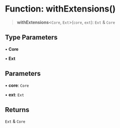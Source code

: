 # Function: withExtensions()

> **withExtensions**\<`Core`, `Ext`\>(`core`, `ext`): `Ext` & `Core`

## Type Parameters

• **Core**

• **Ext**

## Parameters

• **core**: `Core`

• **ext**: `Ext`

## Returns

`Ext` & `Core`

